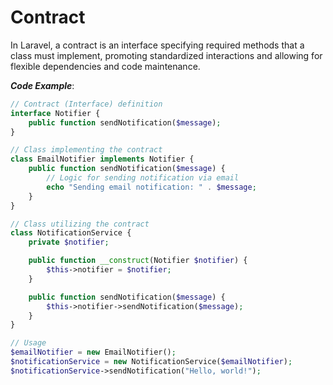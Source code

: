 # Contract
In Laravel, a contract is an interface specifying required methods that a class must implement, promoting standardized interactions and allowing for flexible dependencies and code maintenance.

***Code Example***:
```php
// Contract (Interface) definition
interface Notifier {
    public function sendNotification($message);
}

// Class implementing the contract
class EmailNotifier implements Notifier {
    public function sendNotification($message) {
        // Logic for sending notification via email
        echo "Sending email notification: " . $message;
    }
}

// Class utilizing the contract
class NotificationService {
    private $notifier;

    public function __construct(Notifier $notifier) {
        $this->notifier = $notifier;
    }

    public function sendNotification($message) {
        $this->notifier->sendNotification($message);
    }
}

// Usage
$emailNotifier = new EmailNotifier();
$notificationService = new NotificationService($emailNotifier);
$notificationService->sendNotification("Hello, world!");
```
